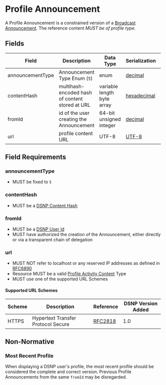 # Profile Announcement

A Profile Announcement is a constrained version of a [Broadcast Announcement](../Types/Broadcast.md).
The reference content *MUST be of profile type*.

## Fields

| Field | Description | Data Type | Serialization | Parquet Type | Bloom Filter |
| ----- | ----------- | --------- | ------------- | ------------ | ------------ |
| announcementType | Announcement Type Enum (`5`) | enum | [decimal](../Serializations.md#decimal) | `INT32` | no |
| contentHash | multihash-encoded hash of content stored at URL | variable length byte array | [hexadecimal](../Serializations.md#hexadecimal) | `BYTE_ARRAY` | YES
| fromId | id of the user creating the Announcement | 64-bit unsigned integer | [decimal](../Serializations.md#decimal) | `UINT_64` | YES
| url | profile content URL | UTF-8 | [UTF-8](https://datatracker.ietf.org/doc/html/rfc3629) | `UTF8` | no

## Field Requirements

### announcementType

- MUST be fixed to `5`

### contentHash

- MUST be a [DSNP Content Hash](../Identifiers.md#dsnp-content-hash)

### fromId

- MUST be a [DSNP User Id](../Identifiers.md#dsnp-user-id)
- MUST have authorized the creation of the Announcement, either directly or via a transparent chain of delegation

### url

- MUST NOT refer to localhost or any reserved IP addresses as defined in [RFC6890](https://datatracker.ietf.org/doc/html/rfc6890)
- Resource MUST be a valid [Profile Activity Content](../../ActivityContent/Types/Profile.md) Type
- MUST use one of the supported URL Schemes

#### Supported URL Schemes

| Scheme | Description | Reference | DSNP Version Added |
| ------ |------------ | --------- | ------------------ |
| HTTPS | Hypertext Transfer Protocol Secure | [RFC2818](https://datatracker.ietf.org/doc/html/rfc2818) | 1.0 |

## Non-Normative

### Most Recent Profile

When displaying a DSNP user's profile, the most recent profile should be considered the complete and correct version.
Previous Profile Announcements from the same `fromId` may be disregarded.
